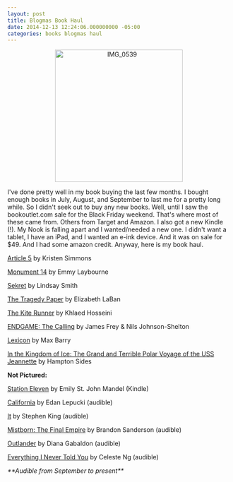 ```yaml
---
layout: post
title: Blogmas Book Haul
date: 2014-12-13 12:24:06.000000000 -05:00
categories: books blogmas haul
---
```

<p style="text-align:center;"><a href="https://cheriedlampley.files.wordpress.com/2014/12/img_0539.jpg"><img class="alignnone size-medium wp-image-2668" src="assets/img_0539.jpg?w=289" alt="IMG_0539" width="289" height="300" /></a></p>
<p style="text-align:left;">I've done pretty well in my book buying the last few months. I bought enough books in July, August, and September to last me for a pretty long while. So I didn't seek out to buy any new books. Well, until I saw the bookoutlet.com sale for the Black Friday weekend. That's where most of these came from. Others from Target and Amazon. I also got a new Kindle (!). My Nook is falling apart and I wanted/needed a new one. I didn't want a tablet, I have an iPad, and I wanted an e-ink device. And it was on sale for $49. And I had some amazon credit. Anyway, here is my book haul.</p>
<p style="text-align:left;"><a href="https://www.goodreads.com/book/show/10677277-article-5?from_search=true">Article 5</a> by Kristen Simmons</p>
<p style="text-align:left;"><a href="https://www.goodreads.com/book/show/12753231-monument-14">Monument 14</a> by Emmy Laybourne</p>
<p style="text-align:left;"><a href="https://www.goodreads.com/book/show/15673520-sekret?from_search=true">Sekret</a> by Lindsay Smith</p>
<p style="text-align:left;"><a href="https://www.goodreads.com/book/show/13628178-the-tragedy-paper?from_search=true">The Tragedy Paper</a> by Elizabeth LaBan</p>
<p style="text-align:left;"><a href="https://www.goodreads.com/book/show/77203.The_Kite_Runner?from_search=true">The Kite Runner</a> by Khlaed Hosseini</p>
<p style="text-align:left;"><a href="https://www.goodreads.com/book/show/20510241-the-calling?from_search=true">ENDGAME: The Calling</a> by James Frey &amp; Nils Johnson-Shelton</p>
<p style="text-align:left;"><a href="https://www.goodreads.com/book/show/16158596-lexicon?from_search=true">Lexicon</a> by Max Barry</p>
<p style="text-align:left;"><a href="https://www.goodreads.com/book/show/20897517-in-the-kingdom-of-ice?from_search=true">In the Kingdom of Ice: The Grand and Terrible Polar Voyage of the USS Jeannette</a> by Hampton Sides</p>
<p style="text-align:left;"><strong>Not Pictured:</strong></p>
<p style="text-align:left;"><a href="https://www.goodreads.com/book/show/20170404-station-eleven?from_search=true">Station Eleven</a> by Emily St. John Mandel (Kindle)</p>
<p style="text-align:left;"><a href="https://www.goodreads.com/book/show/18774020-california?from_search=true">California</a> by Edan Lepucki (audible)</p>
<p style="text-align:left;"><a href="https://www.goodreads.com/book/show/18342.It?from_search=true">It</a> by Stephen King (audible)</p>
<p style="text-align:left;"><a href="https://www.goodreads.com/book/show/68428.Mistborn?from_search=true">Mistborn: The Final Empire</a> by Brandon Sanderson (audible)</p>
<p style="text-align:left;"><a href="https://www.goodreads.com/book/show/10964.Outlander?from_search=true">Outlander</a> by Diana Gabaldon (audible)</p>
<p style="text-align:left;"><a href="https://www.goodreads.com/book/show/18693763-everything-i-never-told-you?from_search=true">Everything I Never Told You</a> by Celeste Ng (audible)</p>
<p style="text-align:left;"><em>**Audible from September to present**</em></p>

